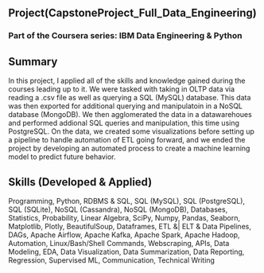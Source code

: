 ## Project(CapstoneProject_Full_Data_Engineering)
### Part of the Coursera series: IBM Data Engineering & Python
    
## Summary
In this project, I applied all of the skills and knowledge gained during the courses leading up to it.   We were tasked with taking in OLTP data via reading a .csv file as well as querying a SQL (MySQL) database.  This data was then exported for additional querying and manipulatoin in a NoSQL database (MongoDB).  We then agglomerated the data in a datawarehoues and performed addional SQL queries and manipulation, this time using PostgreSQL.  On the data, we created some visualizations before setting up a pipeline to handle automation of ETL going forward,  and we ended the project by developing an automated process to create a machine learning model to predict future behavior.

## Skills (Developed & Applied)
Programming, Python, RDBMS & SQL, SQL (MySQL), SQL (PostgreSQL), SQL (SQLite), NoSQL (Cassandra), NoSQL (MongoDB), Databases, Statistics, Probability, Linear Algebra, SciPy, Numpy, Pandas, Seaborn, Matplotlib, Plotly, BeautifulSoup, Dataframes, ETL &| ELT & Data Pipelines, DAGs, Apache Airflow, Apache Kafka, Apache Spark, Apache Hadoop, Automation, Linux/Bash/Shell Commands, Webscraping, APIs, Data Modeling, EDA, Data Visualization, Data Summarization, Data Reporting, Regression, Supervised ML, Communication, Technical Writing
    